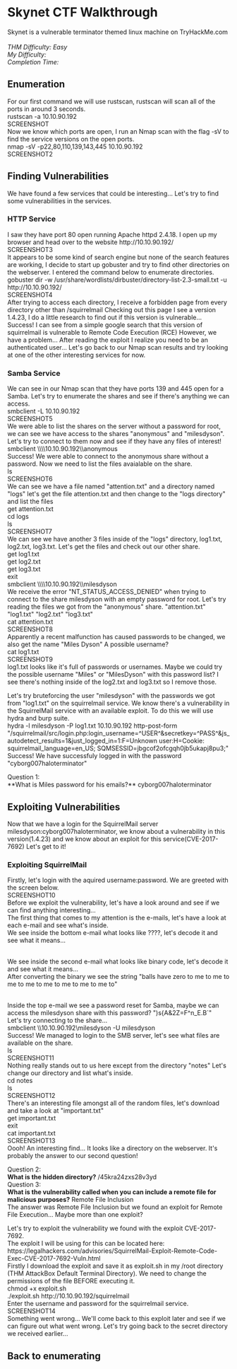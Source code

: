 
# Skynet CTF Walkthrough

<p>Skynet is a vulnerable terminator themed linux machine on TryHackMe.com<br />
<br />
<i>THM Difficulty: Easy <br />
My Difficulty: <br />
Completion Time: </i><br />
</p>

## Enumeration

<p>For our first command we will use rustscan, rustscan will scan all of the ports in around 3 seconds.<br />
rustscan -a 10.10.90.192<br />
SCREENSHOT<br />
Now we know which ports are open, I run an Nmap scan with the flag -sV to find the service versions on the open ports.<br />
nmap -sV -p22,80,110,139,143,445 10.10.90.192<br />
SCREENSHOT2<br /></p>

## Finding Vulnerabilities

<p>We have found a few services that could be interesting... Let's try to find some vulnerabilities in the services.</p>

### HTTP Service

<p>I saw they have port 80 open running Apache httpd 2.4.18. 
I open up my browser and head over to the website http://10.10.90.192/<br />
SCREENSHOT3<br />
It appears to be some kind of search engine but none of the search features are working, I decide to start up gobuster
and try to find other directories on the webserver. I entered the command below to enumerate directories.<br />
gobuster dir -w /usr/share/wordlists/dirbuster/directory-list-2.3-small.txt -u http://10.10.90.192/<br />
SCREENSHOT4<br />
After trying to access each directory, I receive a forbidden page from every directory other than /squirrelmail
Checking out this page I see a version 1.4.23, I do a little research to find out if this version is vulnerable...
Success! I can see from a simple google search that this version of squirrelmail is vulnerable to Remote Code Execution (RCE) 
However, we have a problem... After reading the exploit I realize you need to be an authenticated user... 
Let's go back to our Nmap scan results and try looking at one of the other interesting services for now.<br /></p>

### Samba Service

<p>We can see in our Nmap scan that they have ports 139 and 445 open for a Samba. Let's try to enumerate the shares 
and see if there's anything we can access.<br />
smbclient -L 10.10.90.192<br />
SCREENSHOT5<br />
We were able to list the shares on the server without a password for root, we can see we have access to the shares "anonymous" and "milesdyson".
Let's try to connect to them now and see if they have any files of interest!
smbclient \\\\10.10.90.192\\anonymous<br />
Success! We were able to connect to the anonymous share without a password. Now we need to list the files avaialable on the share. <br />
ls<br />
SCREENSHOT6<br />
We can see we have a file named "attention.txt" and a directory named "logs" let's get the file attention.txt and then
change to the "logs directory" and list the files<br />
get attention.txt<br />
cd logs<br />
ls<br />
SCREENSHOT7<br />
We can see we have another 3 files inside of the "logs" directory, log1.txt, log2.txt, log3.txt. 
Let's get the files and check out our other share.<br />
get log1.txt<br />
get log2.txt<br />
get log3.txt<br />
exit<br />
smbclient \\\\10.10.90.192\\milesdyson<br />
We receive the error "NT_STATUS_ACCESS_DENIED" when trying to connect to the share milesdyson with an empty password for root. 
Let's try reading the files we got from the "anonymous" share. "attention.txt" "log1.txt" "log2.txt" "log3.txt"<br />
cat attention.txt<br />
SCREENSHOT8<br />
Apparently a recent malfunction has caused passwords to be changed, we also get the name "Miles Dyson" A possible username?<br />
cat log1.txt<br />
SCREENSHOT9<br />
log1.txt looks like it's full of passwords or usernames. Maybe we could try the possible username "Miles" or "MilesDyson" with this password list? 
I see there's nothing inside of the log2.txt and log3.txt so I remove those.<br /></p>

<p>Let's try bruteforcing the user "milesdyson" with the passwords we got from "log1.txt" on the squirrelmail service. 
We know there's a vulnerability in the SquirrelMail service with an available exploit. To do this we will use hydra and burp suite.<br />
hydra -l milesdyson -P log1.txt 10.10.90.192 http-post-form "/squirrelmail/src/login.php:login_username=^USER^&secretkey=^PASS^&js_autodetect_results=1&just_logged_in=1:F=Unknown user:H=Cookie: squirrelmail_language=en_US; SQMSESSID=jbgcof2ofcgqh0jb5ukapj8pu3;"<br />
Success! We have successfuly logged in with the password "cyborg007haloterminator"<br /> </p>
Question 1:<br />
**What is Miles password for his emails?** cyborg007haloterminator <br />

## Exploiting Vulnerabilities

<p>Now that we have a login for the SquirrelMail server milesdyson:cyborg007haloterminator, we know about a vulnerability in this version(1.4.23) and we know about an exploit for this service(CVE-2017-7692) 
Let's get to it!</p>

### Exploiting SquirrelMail

<p>Firstly, let's login with the aquired username:password. We are greeted with the screen below.<br />
SCREENSHOT10<br />
Before we exploit the vulnerability, let's have a look around and see if we can find anything interesting...<br />
The first thing that comes to my attention is the e-mails, let's have a look at each e-mail and see what's inside.<br />
We see inside the bottom e-mail what looks like ????, let's decode it and see what it means...<br /><br />

We see inside the second e-mail what looks like binary code, let's decode it and see what it means...<br />
After converting the binary we see the string "balls have zero to me to me to me to me to me to me to me to me to"<br /><br />

Inside the top e-mail we see a password reset for Samba, maybe we can access the milesdyson share with this password? ")s{A&2Z=F^n_E.B`" <br />
Let's try connecting to the share... <br />
smbclient \\\\10.10.90.192\\milesdyson -U milesdyson<br />
Success! We managed to login to the SMB server, let's see what files are available on the share.<br />
ls<br />
SCREENSHOT11<br />
Nothing really stands out to us here except from the directory "notes" Let's change our directory and list what's inside.<br />
cd notes<br />
ls<br />
SCREENSHOT12<br />
There's an interesting file amongst all of the random files, let's download and take a look at "important.txt"<br />
get important.txt<br />
exit<br />
cat important.txt<br />
SCREENSHOT13<br />
Oooh! An interesting find... It looks like a directory on the webserver. It's probably the answer to our second question!</p>
Question 2:<br />
**What is the hidden directory?** /45kra24zxs28v3yd <br />
Question 3:<br />
**What is the vulnerability called when you can include a remote file for malicious purposes?** Remote File Inclusion <br />
The answer was Remote File Inclusion but we found an exploit for Remote File Execution... Maybe more than one exploit?<br />
<p>Let's try to exploit the vulnerability we found with the exploit CVE-2017-7692. <br />
The exploit I will be using for this can be located here: https://legalhackers.com/advisories/SquirrelMail-Exploit-Remote-Code-Exec-CVE-2017-7692-Vuln.html <br />
Firstly I download the exploit and save it as exploit.sh in my /root directory (THM AttackBox Default Terminal Directory). We need to change the permissions of the file BEFORE executing it.<br />
chmod +x exploit.sh<br />
./exploit.sh http://10.10.90.192/squirrelmail<br />
Enter the username and password for the squirrelmail service.<br />
SCREENSHOT14<br />
Something went wrong... We'll come back to this exploit later and see if we can figure out what went wrong. 
Let's try going back to the secret directory we received earlier...<br />

## Back to enumerating




